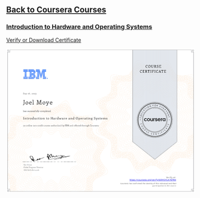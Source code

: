 ## [Back to Coursera Courses](/README.md)
### [Introduction to Hardware and Operating Systems](https://www.coursera.org/learn/introduction-to-hardware-and-operating-systems)
[Verify or Download Certificate](https://www.coursera.org/verify/6WH5YUA76FNV)

![](6WH5YUA76FNV.png)

